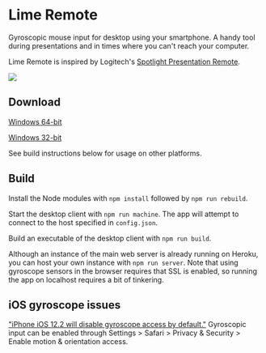 # Lime Remote

Gyroscopic mouse input for desktop using your smartphone.
A handy tool during presentations and in times where you can't reach your computer.

Lime Remote is inspired by Logitech's [Spotlight Presentation Remote](https://www.logitech.com/en-us/product/spotlight-presentation-remote).

![](Lime_Remote.gif)

## Download

[Windows 64-bit](https://github.com/carlenlund/lime-remote/releases/download/v0.1.0/limeremote-win32-x64-v0.1.0.zip)

[Windows 32-bit](https://github.com/carlenlund/lime-remote/releases/download/v0.1.0/limeremote-win32-ia32-v0.1.0.zip)

See build instructions below for usage on other platforms.

## Build

Install the Node modules with `npm install` followed by `npm run rebuild`.

Start the desktop client with `npm run machine`. The app will attempt to connect to the host specified in `config.json`.

Build an executable of the desktop client with `npm run build`.

Although an instance of the main web server is already running on Heroku, you can host your own instance with `npm run server`.
Note that using gyroscope sensors in the browser requires that SSL is enabled, so running the app on localhost requires a bit of tinkering.

## iOS gyroscope issues

["iPhone iOS 12.2 will disable gyroscope access by default."](https://discourse.threejs.org/t/iphone-ios-12-2-will-disable-gyroscope-access-by-default/6579)
Gyroscopic input can be enabled through Settings > Safari > Privacy & Security > Enable motion & orientation access.

